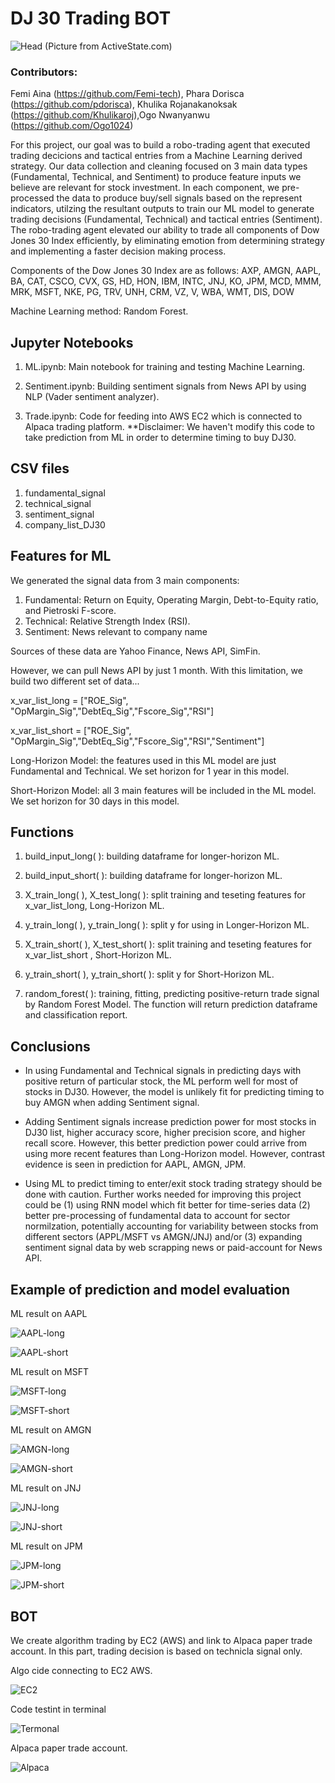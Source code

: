 # DJ 30 Trading BOT

![Head](Images/Head.PNG)
(Picture from ActiveState.com)

### Contributors: 
 Femi Aina (https://github.com/Femi-tech), Phara Dorisca (https://github.com/pdorisca), Khulika Rojanakanoksak (https://github.com/Khulikaroj),Ogo Nwanyanwu (https://github.com/Ogo1024)

For this project, our goal was to build a robo-trading agent that executed trading decicions and tactical entries from a Machine Learning derived strategy. Our data collection and cleaning focused on 3 main data types (Fundamental, Technical, and Sentiment) to produce feature inputs we believe are relevant for stock investment. In each component, we pre-processed the data to produce buy/sell signals based on the represent indicators, utilzing the resultant outputs to train our ML model to generate trading decisions (Fundamental, Technical) and tactical entries (Sentiment). The robo-trading agent elevated our ability to trade all components of Dow Jones 30 Index efficiently, by eliminating emotion from determining strategy and implementing a faster decision making process. 

Components of the Dow Jones 30 Index are as follows: AXP, AMGN, AAPL, BA, CAT, CSCO, CVX, GS, HD, HON, IBM, INTC, JNJ, KO, JPM, MCD, MMM, MRK, MSFT, NKE, PG, TRV, UNH, CRM, VZ, V, WBA, WMT, DIS, DOW

Machine Learning method: Random Forest. 

## Jupyter Notebooks

1. ML.ipynb: Main notebook for training and testing Machine Learning.

2. Sentiment.ipynb: Building sentiment signals from News API by using NLP (Vader sentiment analyzer).

3. Trade.ipynb: Code for feeding into AWS EC2 which is connected to Alpaca trading platform. **Disclaimer: We haven't modify this code to take prediction from ML in order to determine timing to buy DJ30. 

## CSV files

1. fundamental_signal
2. technical_signal
3. sentiment_signal
4. company_list_DJ30

## Features for ML

We generated the signal data from 3 main components:
1. Fundamental: Return on Equity, Operating Margin, Debt-to-Equity ratio, and Pietroski F-score.
2. Technical: Relative Strength Index (RSI).
3. Sentiment: News relevant to company name

Sources of these data are Yahoo Finance, News API, SimFin.

However, we can pull News API by just 1 month. With this limitation, we build two different set of data...

x_var_list_long = ["ROE_Sig", "OpMargin_Sig","DebtEq_Sig","Fscore_Sig","RSI"]

x_var_list_short = ["ROE_Sig", "OpMargin_Sig","DebtEq_Sig","Fscore_Sig","RSI","Sentiment"]

Long-Horizon Model: the features used in this ML model are just Fundamental and Technical. We set horizon for 1 year in this model.

Short-Horizon Model:  all 3 main features will be included in the ML model. We set horizon for 30 days in this model.

## Functions

1. build_input_long( ): building dataframe for longer-horizon ML.

2. build_input_short( ): building dataframe for longer-horizon ML.

3. X_train_long( ), X_test_long( ): split training and teseting features for x_var_list_long, Long-Horizon ML.

4. y_train_long( ), y_train_long( ): split y for using in Longer-Horizon ML.

5. X_train_short( ), X_test_short( ): split training and teseting features for x_var_list_short , Short-Horizon ML.

6. y_train_short( ), y_train_short( ): split y for  Short-Horizon ML.

7. random_forest( ): training, fitting, predicting positive-return trade signal by Random Forest Model. The function will return prediction dataframe and classification report.

## Conclusions

* In using Fundamental and Technical signals in predicting days with positive return of particular stock, the ML perform well for most of stocks in DJ30. However, the model is unlikely fit for predicting timing to buy AMGN when adding Sentiment signal.

* Adding Sentiment signals increase prediction power for most stocks in DJ30 list, higher accuracy score, higher precision score, and higher recall score. However, this better prediction power could arrive from using more recent features than Long-Horizon model. However, contrast evidence is seen in prediction for AAPL, AMGN, JPM.

* Using ML to predict timing to enter/exit stock trading strategy should be done with caution. Further works needed for improving this project could be (1) using RNN model which fit better for time-series data (2) better pre-processing of fundamental data to account for sector normilzation, potentially accounting for variability between stocks from different sectors (APPL/MSFT vs AMGN/JNJ) and/or (3) expanding sentiment signal data by web scrapping news or paid-account for News API. 

## Example of prediction and model evaluation

ML result on AAPL

![AAPL-long](Images/AAPL-long.PNG)

![AAPL-short](Images/AAPL-short.PNG)

ML result on MSFT

![MSFT-long](Images/MSFT-long.PNG)

![MSFT-short](Images/MSFT-short.PNG)

ML result on AMGN

![AMGN-long](Images/AMGN-long.PNG)

![AMGN-short](Images/AMGN-short.PNG)

ML result on JNJ

![JNJ-long](Images/JNJ-long.PNG)

![JNJ-short](Images/JNJ-short.PNG)

ML result on JPM

![JPM-long](Images/JPM-long.PNG)

![JPM-short](Images/JPM-short.PNG)

## BOT

We create algorithm trading by EC2 (AWS) and link to Alpaca paper trade account. In this part, trading decision is based on technicla signal only.

Algo cide connecting to EC2 AWS.

![EC2](Images/Algo-code-connection-to-EC2.PNG)

Code testint in terminal

![Termonal](Images/Terminal-test.PNG)

Alpaca paper trade account.

![Alpaca](Images/Alpaca-Trade-Paper-Account-order-placed-test.PNG)


